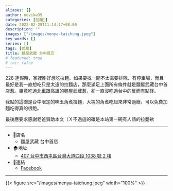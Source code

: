 ```yaml
---
aliases: []
author: nevikw39
categories: [拉麵🍜]
date: 2022-02-28T11:14:17+08:00
description: ""
images: ["/images/menya-taichung.jpeg"]
key_words: []
series: []
tags: [武藏]
title: 麵屋武藏 台中首店
# featured: true
# toc: false
---
```


228 連假時，家裡剛好想吃拉麵。如果要找一間不太需要排隊、有停車場，而且最好是我一直想吃只是太遠的拉麵店，那麼滿足上面所有條件就是麵屋武藏台中首店惹。畢竟吃過北車跟高雄的麵屋武藏惹，卻一直沒吃過台中的反而有點怪。

我點的這碗是台中限定的味玉角煮拉麵，大塊的角煮吃起來非常過癮，可以免費加麵吃得真的很飽。

最後應要求感謝老爸贊助本文（Ｘ不過這的確是本站第一碗有人請的拉麵欸

---
+ 🏬店名
    * 麵屋武藏 台中首店
+ 🏠地址
    * [407 台中市西屯區台灣大道四段 1038 號 2 樓](https://goo.gl/maps/26N6KdwMcrp15BZ87)
+ 🔗連結
    * [Facebook](https://www.facebook.com/2201433436779327/)
---

{{< figure src="/images/menya-taichung.jpeg" width="100%" >}}
